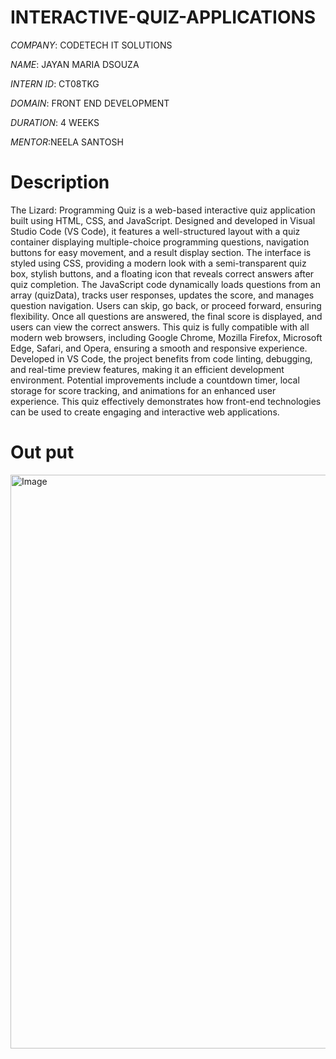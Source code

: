 # INTERACTIVE-QUIZ-APPLICATIONS

*COMPANY*: CODETECH IT SOLUTIONS

*NAME*: JAYAN MARIA DSOUZA

*INTERN ID*: CT08TKG

*DOMAIN*: FRONT END DEVELOPMENT

*DURATION*: 4 WEEKS

*MENTOR*:NEELA SANTOSH

# Description
The Lizard: Programming Quiz is a web-based interactive quiz application built using HTML, CSS, and JavaScript. Designed and developed in Visual Studio Code (VS Code), it features a well-structured layout with a quiz container displaying multiple-choice programming questions, navigation buttons for easy movement, and a result display section. The interface is styled using CSS, providing a modern look with a semi-transparent quiz box, stylish buttons, and a floating icon that reveals correct answers after quiz completion. The JavaScript code dynamically loads questions from an array (quizData), tracks user responses, updates the score, and manages question navigation. Users can skip, go back, or proceed forward, ensuring flexibility. Once all questions are answered, the final score is displayed, and users can view the correct answers. This quiz is fully compatible with all modern web browsers, including Google Chrome, Mozilla Firefox, Microsoft Edge, Safari, and Opera, ensuring a smooth and responsive experience. Developed in VS Code, the project benefits from code linting, debugging, and real-time preview features, making it an efficient development environment. Potential improvements include a countdown timer, local storage for score tracking, and animations for an enhanced user experience. This quiz effectively demonstrates how front-end technologies can be used to create engaging and interactive web applications.

# Out put

<img width="918" alt="Image" src="https://github.com/user-attachments/assets/7c16a731-4bca-44d5-8457-0a7282c8f955" />
